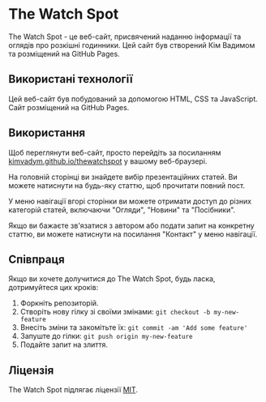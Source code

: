 # The Watch Spot

The Watch Spot - це веб-сайт, присвячений наданню інформації та оглядів про
розкішні годинники. Цей сайт був створений Кім Вадимом та розміщений на GitHub
Pages.

## Використані технології

Цей веб-сайт був побудований за допомогою HTML, CSS та JavaScript. Сайт
розміщений на GitHub Pages.

## Використання

Щоб переглянути веб-сайт, просто перейдіть за посиланням
[kimvadym.github.io/thewatchspot](https://kimvadym.github.io/thewatchspot/) у
вашому веб-браузері.

На головній сторінці ви знайдете вибір презентаційних статей. Ви можете
натиснути на будь-яку статтю, щоб прочитати повний пост.

У меню навігації вгорі сторінки ви можете отримати доступ до різних категорій
статей, включаючи "Огляди", "Новини" та "Посібники".

Якщо ви бажаєте зв'язатися з автором або подати запит на конкретну статтю, ви
можете натиснути на посилання "Контакт" у меню навігації.

## Співпраця

Якщо ви хочете долучитися до The Watch Spot, будь ласка, дотримуйтеся цих
кроків:

1. Форкніть репозиторій.
2. Створіть нову гілку зі своїми змінами: `git checkout -b my-new-feature`
3. Внесіть зміни та закомітьте їх: `git commit -am 'Add some feature'`
4. Запуште до гілки: `git push origin my-new-feature`
5. Подайте запит на злиття.

## Ліцензія

The Watch Spot підлягає ліцензії
[MIT](https://github.com/kimvadym/thewatchspot/blob/main/LICENSE).
